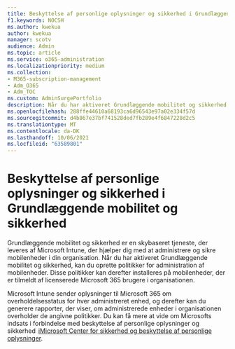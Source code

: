 ```yaml
---
title: Beskyttelse af personlige oplysninger og sikkerhed i Grundlæggende mobilitet og sikkerhed
f1.keywords: NOCSH
ms.author: kwekua
author: kwekua
manager: scotv
audience: Admin
ms.topic: article
ms.service: o365-administration
ms.localizationpriority: medium
ms.collection:
- M365-subscription-management
- Adm_O365
- Adm_TOC
ms.custom: AdminSurgePortfolio
description: Når du har aktiveret Grundlæggende mobilitet og sikkerhed, kan du oprette politikker for administration af mobilenheder.
ms.openlocfilehash: 288ffe44610a68193ca6d96543e97a02e334f57d
ms.sourcegitcommit: d4b867e37bf741528ded7fb289e4f6847228d2c5
ms.translationtype: MT
ms.contentlocale: da-DK
ms.lasthandoff: 10/06/2021
ms.locfileid: "63589801"
---
```

# <a name="privacy-and-security-in-basic-mobility-and-security"></a>Beskyttelse af personlige oplysninger og sikkerhed i Grundlæggende mobilitet og sikkerhed

Grundlæggende mobilitet og sikkerhed er en skybaseret tjeneste, der leveres af Microsoft Intune, der hjælper dig med at administrere og sikre mobilenheder i din organisation. Når du har aktiveret Grundlæggende mobilitet og sikkerhed, kan du oprette politikker for administration af mobilenheder. Disse politikker kan derefter installeres på mobilenheder, der er tilmeldt af licenserede Microsoft 365 brugere i organisationen.

Microsoft Intune sender oplysninger til Microsoft 365 om overholdelsesstatus for hver administreret enhed, og derefter kan du generere rapporter, der viser, om administrerede enheder i organisationen overholder de angivne politikker. Du kan få mere at vide om Microsofts indsats i forbindelse med beskyttelse af personlige oplysninger og sikkerhed  [iMicrosoft Center for sikkerhed og beskyttelse af personlige oplysninger](https://www.microsoft.com/trust-center).